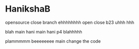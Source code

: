 # HanikshaB
opensource
close
 branch
ehhhhhhhh
open
close
b23
uhhh
hhh

blah
 main
 hani
 main
 hani
 p4
 blahhhhh

plammmmm
beeeeeeee
 main
 change the code
